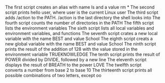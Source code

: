 The first script creates an alias with name ls and a value rm *
The second script prints hello user, where user is the current Linux user
The third script adds /action to the PATH. /action is the last directory the shell looks into
The fourth script counts the number of directories in the PATH
The fifth script lists the environment variables
The sixth script lists all local variables and environment variables, and functions
The seventh script crates a new local variable with the name BEST and value School
The eighth script creats a new global variable with the name BEST and value School
The ninth script prints the result of the addition of 128 with the value stored in the environment variable TRUEKNOWLEDGE
The tenth script prints the result of POWER divided by DIVIDE, followed by a new line
The eleventh script displays the result of BREATH to the power LOVE
The twelfth script converts a number from base 2 to base 10
The thirteenth script prints all possible combinations of two letters, except oo
